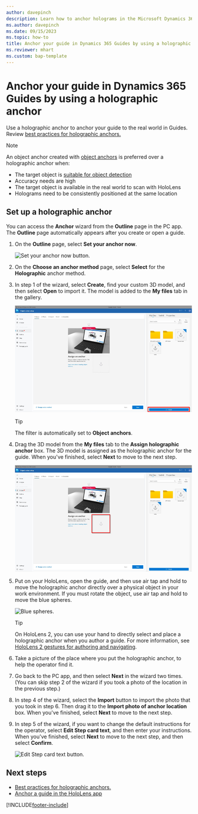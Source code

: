 ```yaml
---
author: davepinch
description: Learn how to anchor holograms in the Microsoft Dynamics 365 Guides PC app by using a holographic anchor
ms.author: davepinch
ms.date: 09/15/2023
ms.topic: how-to
title: Anchor your guide in Dynamics 365 Guides by using a holographic anchor
ms.reviewer: mhart
ms.custom: bap-template
---
```


# Anchor your guide in Dynamics 365 Guides by using a holographic anchor

Use a holographic anchor to anchor your guide to the real world in Guides. Review [best practices for holographic anchors.](pc-app-anchor-holographic-best-practices.md)

> [!NOTE]
> An object anchor created with [object anchors](pc-app-anchor-azure-object.md) is preferred over a holographic anchor when:
> - The target object is [suitable for object detection](pc-app-anchor-object-best-practices.md)
> - Accuracy needs are high
> - The target object is available in the real world to scan with HoloLens
> - Holograms need to be consistently positioned at the same location

## Set up a holographic anchor

You can access the **Anchor** wizard from the **Outline** page in the PC app. The **Outline** page automatically appears after you create or open a guide.

1. On the **Outline** page, select **Set your anchor now**.

    ![Set your anchor now button.](media/outline-page-3.PNG "Set your anchor now button")

1. On the **Choose an anchor method** page, select **Select** for the **Holographic** anchor method.

1. In step 1 of the wizard, select **Create**, find your custom 3D model, and then select **Open** to import it. The model is added to the **My files** tab in the gallery.

    ![Import button.](media/holographic-anchor-import-button.PNG "Import button")

   > [!TIP]
   > The filter is automatically set to **Object anchors**.

1. Drag the 3D model from the **My files** tab to the **Assign holographic anchor** box. The 3D model is assigned as the holographic anchor for the guide. When you've finished, select **Next** to move to the next step.

    ![Assign holographic anchor box.](media/holographic-anchor-drag-model.PNG "Assign holographic anchor box")

1. Put on your HoloLens, open the guide, and then use air tap and hold to move the holographic anchor directly over a physical object in your work environment. If you must rotate the object, use air tap and hold to move the blue spheres.

    ![Blue spheres.](media/blue-spheres-digital-anchor.PNG "Blue spheres")

   > [!TIP]
   > On HoloLens 2, you can use your hand to directly select and place a holographic anchor when you author a guide. For more information, see [HoloLens 2 gestures for authoring and navigating](authoring-gestures-HL2.md).

1. Take a picture of the place where you put the holographic anchor, to help the operator find it.

1. Go back to the PC app, and then select **Next** in the wizard two times. (You can skip step 2 of the wizard if you took a photo of the location in the previous step.)

1. In step 4 of the wizard, select the **Import** button to import the photo that you took in step 6. Then drag it to the **Import photo of anchor location** box. When you've finished, select **Next** to move to the next step.

1. In step 5 of the wizard, if you want to change the default instructions for the operator, select **Edit Step card text**, and then enter your instructions. When you've finished, select **Next** to move to the next step, and then select **Confirm**.

    ![Edit Step card text button.](media/holographic-anchor-operator-instructions.PNG "Edit Step card text button")

## Next steps

- [Best practices for holographic anchors.](pc-app-anchor-holographic-best-practices.md)
- [Anchor a guide in the HoloLens app](hololens-app-anchor.md)

[!INCLUDE[footer-include](../includes/footer-banner.md)]

